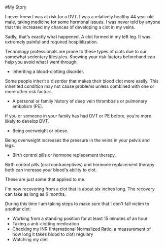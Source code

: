 #My Story

I never knew I was at risk for a DVT. I was a relatively healthy 44 year old male, taking medicine for some hormonal issues. I was never told by anyone that this increased my chances of developing a clot in my veins.

Sadly, that's exactly what happened. A clot formed in my left leg. It was extremely painful and required hospitilization. 

Technology professionals are prone to these types of clots due to our somewhat sedentary lifestyles. Knowing your risk factors beforehand can help you avoid what I went through.

*	Inheriting a blood-clotting disorder. 

Some people inherit a disorder that makes their blood clot more easily. This inherited condition may not cause problems unless combined with one or more other risk factors.

*	A personal or family history of deep vein thrombosis or pulmonary embolism (PE). 

If you or someone in your family has had DVT or PE before, you're more likely to develop DVT.

*	Being overweight or obese. 

Being overweight increases the pressure in the veins in your pelvis and legs.

*	Birth control pills or hormone replacement therapy.

Birth control pills (oral contraceptives) and hormone replacement therapy both can increase your blood's ability to clot.

These are just some that applied to me.

I'm now recovering from a clot that is about six inches long. The recovery can take as long as 6 months. 

During this time I am taking steps to make sure that I don't fall victim to another clot:

*	Working from a standing position for at least 15 minutes of an hour
*	Taking a anti-clotting medication 
*	Checking my INR (International Normalized Ratio, a measurement of how long it takes blood to clot) regulary
*	Watching my diet